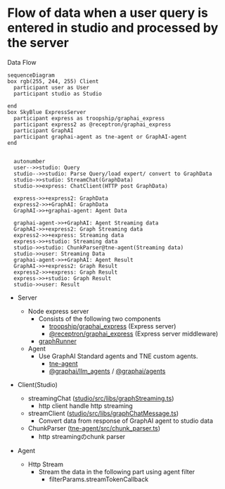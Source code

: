 # Flow of data when a user query is entered in studio and processed by the server

Data Flow

```mermaid
sequenceDiagram
box rgb(255, 244, 255) Client
  participant user as User
  participant studio as Studio

end
box SkyBlue ExpressServer
  participant express as troopship/graphai_express
  participant express2 as @receptron/graphai_express
  participant GraphAI
  participant graphai-agent as tne-agent or GraphAI-agent
end


  autonumber
  user-->>studio: Query
  studio-->>studio: Parse Query/load expert/ convert to GraphData
  studio->>studio: StreamChat(GraphData)
  studio->>express: ChatClient(HTTP post GraphData)

  express->>+express2: GraphData
  express2->>+GraphAI: GraphData
  GraphAI->>+graphai-agent: Agent Data

  graphai-agent->>+GraphAI: Agent Streaming data
  GraphAI->>+express2: Graph Streaming data
  express2->>+express: Streaming data
  express->>+studio: Streaming data
  studio->>studio: ChunkParser@tne-agent(Streaming data)
  studio->>user: Streaming Data
  graphai-agent->>+GraphAI: Agent Result
  GraphAI->>+express2: Graph Result
  express2->>+express: Graph Result
  express->>+studio: Graph Result
  studio->>user: Result

```

- Server

  - Node express server
    - Consists of the following two components
      - [troopship/graphai_express](https://github.com/TNE-ai/troopship/blob/main/graphai_express/src/express.ts) (Express server)
      - [@receptron/graphai_express](https://www.npmjs.com/package/@receptron/graphai_express) (Express server middleware)
    - [graphRunner](https://github.com/receptron/graphai-utils/blob/main/packages/express/src/graph.ts)
  - Agent
    - Use GraphAI Standard agents and TNE custom agents.
      - [tne-agent](https://github.com/TNE-ai/troopship/tree/main/tne-agent)
      - [@graphai/llm_agents](https://www.npmjs.com/package/@graphai/llm_agents) / [@graphai/agents](https://www.npmjs.com/package/@graphai/agents)

- Client(Studio)
  - streamingChat ([studio/src/libs/graphStreaming.ts](https://github.com/TNE-ai/troopship/blob/main/studio/src/libs/graphStreaming.ts))
    - http client handle http streaming
  - streamClient ([studio/src/libs/graphChatMessage.ts](https://github.com/TNE-ai/troopship/blob/main/studio/src/libs/graphChatMessage.ts))
    - Convert data from response of GraphAI agent to studio data
  - ChunkParser ([tne-agent/src/chunk_parser.ts](https://github.com/TNE-ai/troopship/blob/main/tne-agent/src/chunk_parser.ts))
    - http streamingのchunk parser
- Agent
  - Http Stream
    - Stream the data in the following part using agent filter
      - filterParams.streamTokenCallback
